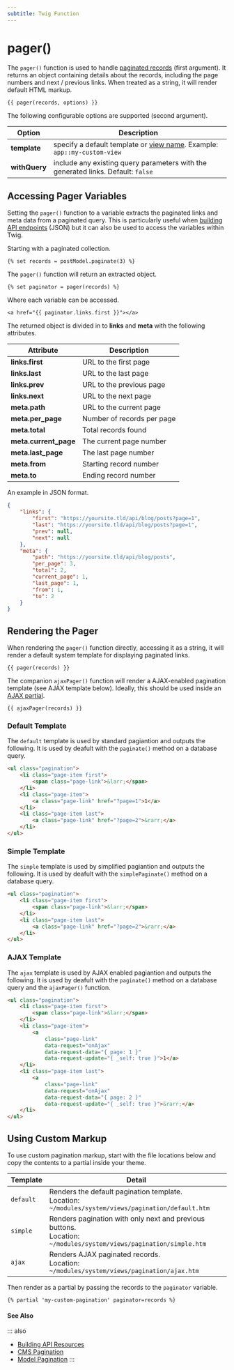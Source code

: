 ```yaml
---
subtitle: Twig Function
---
```

# pager()

The `pager()` function is used to handle [paginated records](../../extend/database/pagination.md) (first argument). It returns an object containing details about the records, including the page numbers and next / previous links. When treated as a string, it will render default HTML markup.

```twig
{{ pager(records, options) }}
```

The following configurable options are supported (second argument).

Option | Description
------------- | -------------
**template** | specify a default template or [view name](../../extend/services/response-view.md). Example: `app::my-custom-view`
**withQuery** | include any existing query parameters with the generated links. Default: `false`

## Accessing Pager Variables

Setting the `pager()` function to a variable extracts the paginated links and meta data from a paginated query. This is particularly useful when [building API endpoints](../../cms/resources/building-apis.md) (JSON) but it can also be used to access the variables within Twig.

Starting with a paginated collection.

```twig
{% set records = postModel.paginate(3) %}
```

The `pager()` function will return an extracted object.

```twig
{% set paginator = pager(records) %}
```

Where each variable can be accessed.

```twig
<a href="{{ paginator.links.first }}"></a>
```

The returned object is divided in to **links** and **meta** with the following attributes.

Attribute | Description
------------- | -------------
**links.first** | URL to the first page
**links.last** | URL to the last page
**links.prev** | URL to the previous page
**links.next** | URL to the next page
**meta.path** | URL to the current page
**meta.per_page** | Number of records per page
**meta.total** | Total records found
**meta.current_page** | The current page number
**meta.last_page** | The last page number
**meta.from** | Starting record number
**meta.to** | Ending record number

An example in JSON format.

```json
{
    "links": {
        "first": "https://yoursite.tld/api/blog/posts?page=1",
        "last": "https://yoursite.tld/api/blog/posts?page=1",
        "prev": null,
        "next": null
    },
    "meta": {
        "path": "https://yoursite.tld/api/blog/posts",
        "per_page": 3,
        "total": 2,
        "current_page": 1,
        "last_page": 1,
        "from": 1,
        "to": 2
    }
}
```

## Rendering the Pager

When rendering the `pager()` function directly, accessing it as a string, it will render a default system template for displaying paginated links.

```twig
{{ pager(records) }}
```

The companion `ajaxPager()` function will render a AJAX-enabled pagination template (see AJAX template below). Ideally, this should be used inside an [AJAX partial](../tag/ajax-partial.md).

```twig
{{ ajaxPager(records) }}
```

### Default Template

The `default` template is used by standard pagiantion and outputs the following. It is used by deafult with the `paginate()` method on a database query.

```html
<ul class="pagination">
    <li class="page-item first">
        <span class="page-link">&larr;</span>
    </li>
    <li class="page-item">
        <a class="page-link" href="?page=1">1</a>
    </li>
    <li class="page-item last">
        <a class="page-link" href="?page=2">&rarr;</a>
    </li>
</ul>
```

### Simple Template

The `simple` template is used by simplified pagiantion and outputs the following. It is used by deafult with the `simplePaginate()` method on a database query.

```html
<ul class="pagination">
    <li class="page-item first">
        <span class="page-link">&larr;</span>
    </li>
    <li class="page-item last">
        <a class="page-link" href="?page=2">&rarr;</a>
    </li>
</ul>
```

### AJAX Template

The `ajax` template is used by AJAX enabled pagiantion and outputs the following. It is used by deafult with the `paginate()` method on a database query and the `ajaxPager()` function.

```html
<ul class="pagination">
    <li class="page-item first">
        <span class="page-link">&larr;</span>
    </li>
    <li class="page-item">
        <a
            class="page-link"
            data-request="onAjax"
            data-request-data="{ page: 1 }"
            data-request-update="{ _self: true }">1</a>
    </li>
    <li class="page-item last">
        <a
            class="page-link"
            data-request="onAjax"
            data-request-data="{ page: 2 }"
            data-request-update="{ _self: true }">&rarr;</a>
    </li>
</ul>
```

## Using Custom Markup

To use custom pagination markup, start with the file locations below and copy the contents to a partial inside your theme.

Template | Detail
------------- | -------------
`default` | Renders the default pagination template.<br>Location: `~/modules/system/views/pagination/default.htm`
`simple` | Renders pagination with only next and previous buttons.<br>Location: `~/modules/system/views/pagination/simple.htm`
`ajax` | Renders AJAX paginated records.<br>Location: `~/modules/system/views/pagination/ajax.htm`

Then render as a partial by passing the records to the `paginator` variable.

```twig
{% partial 'my-custom-pagination' paginator=records %}
```

#### See Also

::: also
* [Building API Resources](../../cms/resources/building-apis.md)
* [CMS Pagination](../../cms/features/pagination.md)
* [Model Pagination](../../extend/database/pagination.md)
:::
